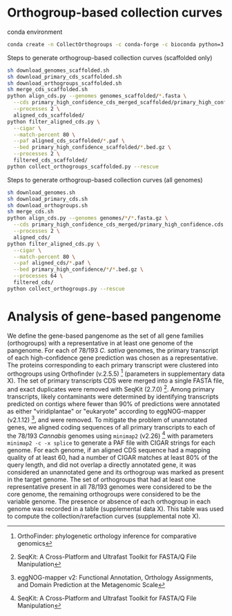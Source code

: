 # Orthogroup-based collection curves

conda environment
```sh
conda create -n CollectOrthogroups -c conda-forge -c bioconda python=3.10 awscli biopython cigar minimap2 pyarrow pandas seaborn seqkit tabix pyfaidx pybedtools
```

Steps to generate orthogroup-based collection curves (scaffolded only)
```sh
sh download_genomes_scaffolded.sh
sh download_primary_cds_scaffolded.sh
sh download_orthogroups_scaffolded.sh
sh merge_cds_scaffolded.sh
python align_cds.py --genomes genomes_scaffolded/*.fasta \
  --cds primary_high_confidence_cds_merged_scaffolded/primary_high_confidence.cds.fasta.gz \
  --processes 2 \
  aligned_cds_scaffolded/
python filter_aligned_cds.py \
  --cigar \
  --match-percent 80 \
  --paf aligned_cds_scaffolded/*.paf \
  --bed primary_high_confidence_scaffolded/*.bed.gz \
  --processes 2 \
  filtered_cds_scaffolded/
python collect_orthogroups_scaffolded.py --rescue
```

Steps to generate orthogroup-based collection curves (all genomes)
```sh
sh download_genomes.sh
sh download_primary_cds.sh
sh download_orthogroups.sh
sh merge_cds.sh
python align_cds.py --genomes genomes/*/*.fasta.gz \
  --cds primary_high_confidence_cds_merged/primary_high_confidence.cds.fasta.gz \
  --processes 2 \
  aligned_cds/
python filter_aligned_cds.py \
  --cigar \
  --match-percent 80 \
  --paf aligned_cds/*.paf \
  --bed primary_high_confidence/*/*.bed.gz \
  --processes 64 \
  filtered_cds/
python collect_orthogroups.py --rescue
```

# Analysis of gene-based pangenome
We define the gene-based pangenome as the set of all gene families (orthogroups) with a representative in at least one genome of the pangenome. For each of 78/193 _C. sativa_ genomes, the primary transcript of each high-confidence gene prediction was chosen as a representative. The proteins corresponding to each primary transcript were clustered into orthogroups using Orthofinder (v.2.5.5) [^1] (parameters in supplementary data X). The set of primary transcripts CDS were merged into a single FASTA file, and exact duplicates were removed with SeqKit (2.7.0) [^2]. Among primary transcripts, likely contaminants were determined by identifying transcripts predicted on contigs where fewer than 90% of predictions were annotated as either "viridiplantae" or "eukaryote" according to eggNOG-mapper (v2.1.12) [^3], and were removed. To mitigate the problem of unannotated genes, we aligned coding sequences of all primary transcripts to each of the 78/193 _Cannabis_ genomes using `minimap2` (v2.26) [^2] with parameters `minimap2 -c -x splice` to generate a PAF file with CIGAR strings for each genome. For each genome, if an aligned CDS sequence had a mapping quality of at least 60, had a number of CIGAR matches at least 80% of the query length, and did not overlap a directly annotated gene, it was considered an unannotated gene and its orthogroup was marked as present in the target genome. The set of orthogroups that had at least one representative present in all 78/193 genomes were considered to be the core genome, the remaining orthogroups were considered to be the variable genome. The presence or absence of each orthogroup in each genome was recorded in a table (supplemental data X). This table was used to compute the collection/rarefaction curves (supplemental note X).

[^1]: OrthoFinder: phylogenetic orthology inference for comparative genomics
[^2]: SeqKit: A Cross-Platform and Ultrafast Toolkit for FASTA/Q File Manipulation
[^3]: eggNOG-mapper v2: Functional Annotation, Orthology Assignments, and Domain Prediction at the Metagenomic Scale 
[^4]: Minimap2: pairwise alignment for nucleotide sequences
